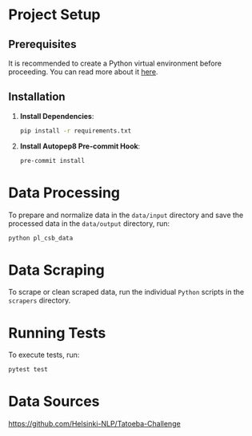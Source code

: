 # Project Setup

## Prerequisites
It is recommended to create a Python virtual environment before proceeding. You can read more about it [here](https://docs.python.org/3/library/venv.html).

## Installation
1. **Install Dependencies**:
    ```bash
    pip install -r requirements.txt
    ```

2. **Install Autopep8 Pre-commit Hook**:
    ```bash
    pre-commit install
    ```

# Data Processing
To prepare and normalize data in the `data/input` directory and save the processed data in the `data/output` directory, run:
```bash
python pl_csb_data
```

# Data Scraping
To scrape or clean scraped data, run the individual `Python` scripts in the `scrapers` directory.

# Running Tests
To execute tests, run:
```bash
pytest test
```

# Data Sources
https://github.com/Helsinki-NLP/Tatoeba-Challenge
